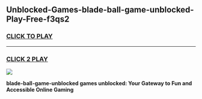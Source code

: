 
## Unblocked-Games-blade-ball-game-unblocked-Play-Free-f3qs2
<h3>
<a href="https://premium76.site?title=blade-ball-game-unblocked&ref=21A">CLICK TO PLAY</a></h3>
<hr>

<h3>
<a href="https://premium76.site?title=blade-ball-game-unblocked&ref=21A">CLICK 2 PLAY</a>
  
</h3>

<a href="https://premium76.site?title=blade-ball-game-unblocked&ref=21A"><img src="https://clearcache.store/games.png"></a>


**blade-ball-game-unblocked games unblocked: Your Gateway to Fun and Accessible Online Gaming**
